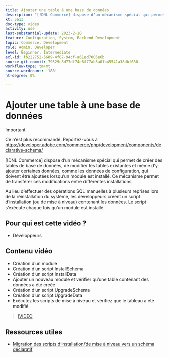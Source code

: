 ```yaml
---
title: Ajouter une table à une base de données
description: "[!DNL Commerce] dispose d’un mécanisme spécial qui permet de créer des tables de base de données, de modifier les tables existantes et même d’y ajouter des données."
kt: 5613
doc-type: video
activity: use
last-substantial-update: 2023-2-10
feature: Configuration, System, Backend Development
topic: Commerce, Development
role: Admin, Developer
level: Beginner, Intermediate
exl-id: fb222752-5689-4f87-94cf-a61ed7005e6b
source-git-commit: 79529c8d77df74e6f77ab3a01b45541a38dbf680
workflow-type: tm+mt
source-wordcount: '188'
ht-degree: 0%

---
```


# Ajouter une table à une base de données

>[!IMPORTANT]
>
>Ce n’est plus recommandé. Reportez-vous à https://developer.adobe.com/commerce/php/development/components/declarative-schema/


[!DNL Commerce] dispose d’un mécanisme spécial qui permet de créer des tables de base de données, de modifier les tables existantes et même d’y ajouter certaines données, comme les données de configuration, qui doivent être ajoutées lorsqu’un module est installé. Ce mécanisme permet de transférer ces modifications entre différentes installations.

Au lieu d’effectuer des opérations SQL manuelles à plusieurs reprises lors de la réinstallation du système, les développeurs créent un script d’installation (ou de mise à niveau) contenant les données. Le script s’exécute chaque fois qu’un module est installé.

## Pour qui est cette vidéo ?

- Développeurs

## Contenu vidéo

- Création d’un module
- Création d’un script InstallSchema
- Création d’un script InstallData
- Ajouter un nouveau module et vérifier qu’une table contenant des données a été créée
- Création d’un script UpgradeSchema
- Création d’un script UpgradeData
- Exécutez les scripts de mise à niveau et vérifiez que le tableau a été modifié.

>[!VIDEO](https://video.tv.adobe.com/v/35791?quality=12&learn=on)

## Ressources utiles

- [Migration des scripts d’installation/de mise à niveau vers un schéma déclaratif](https://developer.adobe.com/commerce/php/development/components/declarative-schema/migration-scripts/)
